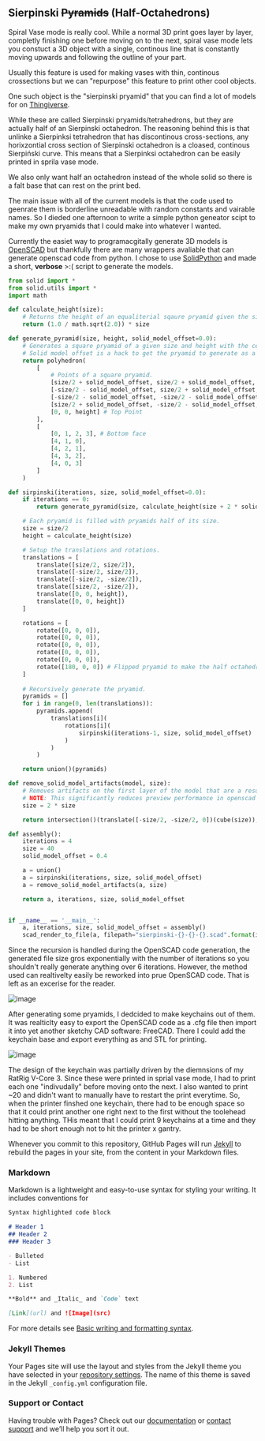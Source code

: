 ## Sierpinski ~~Pyramids~~ (Half-Octahedrons)
Spiral Vase mode is really cool. While a normal 3D print goes layer by layer, completly finishing one before moving on to the next, spiral vase mode lets you constuct a 3D object with a single, continous line that is constantly moving upwards and following the outline of your part.

Usually this feature is used for making vases with thin, continous crossections but we can "repurpose" this feature to print other cool objects.

One such object is the "sierpinski pryamid" that you can find a lot of models for on [Thingiverse](https://www.thingiverse.com/thing:1356547).

While these are called Sierpinski pryamids/tetrahedrons, but they are actually half of an Sierpinski octahedron. The reasoning behind this is that unlinke a Sierpinksi tetrahedron that has discontinous cross-sections, any horixzontial cross section of Sierpinski octahedron is a cloased, continous Sierpiński curve. This means that a Sierpinksi octahedron can be easily printed in sprila vase mode.

We also only want half an octahedron instead of the whole solid so there is a falt base that can rest on the print bed.

The main issue with all of the current models is that the code used to geenrate them is borderline unreadable with random constants and vairable names. So I dieded one afternoon to write a simple python geneator scipt to make my own pryamids that I could make into whatever I wanted.

Currently the easiet way to programacgitally generate 3D models is [OpenSCAD](https://openscad.org) but thankfully there are many wrappers avaliable that can generate openscad code from python. I chose to use [SolidPython](https://github.com/SolidCode/SolidPython) and made a short, **verbose** >:( script to generate the models.
```python
from solid import *
from solid.utils import *
import math

def calculate_height(size):
    # Returns the height of an equaliterial sqaure pryamid given the size of its base.
    return (1.0 / math.sqrt(2.0)) * size

def generate_pyramid(size, height, solid_model_offset=0.0):
    # Generates a square pryamid of a given size and height with the center of the base at the origin.
    # Solid model offset is a hack to get the pryamid to generate as a single solid model for sprial vase mode printing. It adds a scalar to the size of the pryamid.
    return polyhedron(
        [   
            # Points of a square pryamid.
            [size/2 + solid_model_offset, size/2 + solid_model_offset, 0],
            [-size/2 - solid_model_offset, size/2 + solid_model_offset, 0],
            [-size/2 - solid_model_offset, -size/2 - solid_model_offset, 0],
            [size/2 + solid_model_offset, -size/2 - solid_model_offset, 0],
            [0, 0, height] # Top Point
        ],
        [
            [0, 1, 2, 3], # Bottom face
            [4, 1, 0],
            [4, 2, 1],
            [4, 3, 2],
            [4, 0, 3]
        ]
    )

def sirpinski(iterations, size, solid_model_offset=0.0):
    if iterations == 0:
        return generate_pyramid(size, calculate_height(size + 2 * solid_model_offset), solid_model_offset)

    # Each pryamid is filled with pryamids half of its size.
    size = size/2
    height = calculate_height(size)

    # Setup the translations and rotations.
    translations = [
        translate([size/2, size/2]),
        translate([-size/2, size/2]),
        translate([-size/2, -size/2]),
        translate([size/2, -size/2]),
        translate([0, 0, height]),
        translate([0, 0, height])
    ]

    rotations = [
        rotate([0, 0, 0]),
        rotate([0, 0, 0]),
        rotate([0, 0, 0]),
        rotate([0, 0, 0]),
        rotate([0, 0, 0]),
        rotate([180, 0, 0]) # Flipped pryamid to make the half octahedron.
    ]
        
    # Recursively generate the pryamid.
    pyramids = []
    for i in range(0, len(translations)):
        pyramids.append(
            translations[i](
                rotations[i](
                    sirpinski(iterations-1, size, solid_model_offset)
                )
            )
        )

    return union()(pyramids)

def remove_solid_model_artifacts(model, size):
    # Removes artifacts on the first layer of the model that are a result of the offset applied to the size of the pyramids to get them to generate as a single, solid model.
    # NOTE: This significantly reduces preview performance in openscad so it should only be done on the final model.
    size = 2 * size

    return intersection()(translate([-size/2, -size/2, 0])(cube(size)), model)

def assembly():
    iterations = 4
    size = 40
    solid_model_offset = 0.4

    a = union()
    a = sirpinski(iterations, size, solid_model_offset)
    a = remove_solid_model_artifacts(a, size)

    return a, iterations, size, solid_model_offset


if __name__ == '__main__':
    a, iterations, size, solid_model_offset = assembly()
    scad_render_to_file(a, filepath="sierpinski-{}-{}-{}.scad".format(iterations, size, solid_model_offset), include_orig_code=False)
```

Since the recursion is handled during the OpenSCAD code generation, the generated file size gros exponentially with the number of iterations so you shouldn't really generate anything over 6 iterations. However, the method used can realtivelty easily be reworked into prue OpenSCAD code. That is left as an excerise for the reader.

![image](https://user-images.githubusercontent.com/16441759/160354859-0dbb073e-5385-4350-9cb4-e03ad5af2044.png)

After generating some pryamids, I dedcided to make keychains out of them. It was realticlty easy to export the OpenSCAD code as a .cfg file then import it into yet another sketchy CAD software: FreeCAD. There I could add the keychain base and export everything as and STL for printing.

![image](https://user-images.githubusercontent.com/16441759/160355747-7b69ac51-e2c5-46f6-81fa-4283e271f765.png)

The design of the keychain was partially driven by the diemnsions of my RatRig V-Core 3. Since these were printed in sprial vase mode, I had to print each one "indivudally" before moving onto the next. I also wanted to print ~20 and didn't want to manually have to restart the print everytime. So, when the printer finshed one keychain, there had to be enough space so that it could print another one right next to the first without the toolehead hitting anything. THis meant that I could print 9 keychains at a time and they had to be short enough not to hit the printer x gantry.



Whenever you commit to this repository, GitHub Pages will run [Jekyll](https://jekyllrb.com/) to rebuild the pages in your site, from the content in your Markdown files.

### Markdown

Markdown is a lightweight and easy-to-use syntax for styling your writing. It includes conventions for

```markdown
Syntax highlighted code block

# Header 1
## Header 2
### Header 3

- Bulleted
- List

1. Numbered
2. List

**Bold** and _Italic_ and `Code` text

[Link](url) and ![Image](src)
```

For more details see [Basic writing and formatting syntax](https://docs.github.com/en/github/writing-on-github/getting-started-with-writing-and-formatting-on-github/basic-writing-and-formatting-syntax).

### Jekyll Themes

Your Pages site will use the layout and styles from the Jekyll theme you have selected in your [repository settings](https://github.com/cttdev/sierpinski/settings/pages). The name of this theme is saved in the Jekyll `_config.yml` configuration file.

### Support or Contact

Having trouble with Pages? Check out our [documentation](https://docs.github.com/categories/github-pages-basics/) or [contact support](https://support.github.com/contact) and we’ll help you sort it out.
